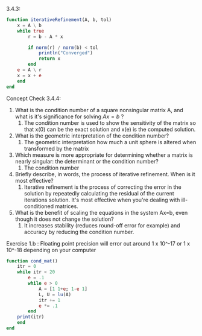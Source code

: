 3.4.3:
```julia
function iterativeRefinement(A, b, tol)
	x = A \ b
	while true
		r = b - A * x

		if norm(r) / norm(b) < tol
			println("Converged")
			return x
		end
	e = A \ r
	x = x + e
	end
end
```

Concept Check 3.4.4:
1.  What is the condition number of a square nonsingular matrix A, and what is it's significance for solving $Ax=b$ ?
	1. The condition number is used to show the sensitivity of the matrix so that x(0) can be the exact solution and x(e) is the computed solution.
2. What is the geometric interpretation of the condition number?
	1. The geometric interpretation how much a unit sphere is altered when transformed by the matrix
3. Which measure is more appropriate for determining whether a matrix is nearly singular: the determinant or the condition number?
	1. The condition number
4. Briefly describe, in words, the process of iterative refinement. When is it most effective?
	1. Iterative refinement is the process of correcting the error in the solution by repeatedly calculating the residual of the current  iterations solution. It's most effective when you're dealing with ill-conditioned matrices.
5. What is the benefit of scaling the equations in the system Ax=b, even though it does not change the solution?
	1. It increases stability (reduces round-off error for example) and accuracy by reducing the condition number. 

Exercise 1.b : 
Floating point precision will error out around 1 x 10^-17 or 1 x 10^-18 depending on your computer
```julia
function cond_mat()
	itr = 0
	while itr < 20
		e = .1
		while e > 0
			A = [1 1+e; 1-e 1]
			L, U = lu(A)
			itr += 1
			e *= .1
		end
	print(itr)
	end
end
```